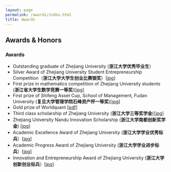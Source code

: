 ```yaml
---
layout: page
permalink: /awards/index.html
title: Awards
---
```


## Awards & Honors

### Awards

- Outstanding graduate of Zhejiang University (**浙江大学优秀毕业生**）
- Silver Award of Zhejiang University Student Entrepreneurship Competition（**浙江大学大学生创业比赛银奖**）[[jpg]](https://drive.google.com/file/d/1jWfy4ZRIbLzU7fuepH3gvgH08ODmgC7C/view?usp=drive_link)
- First prize in mathematics competition of Zhejiang University students (**浙江省大学生数学竞赛一等奖**)[[jpg]](https://drive.google.com/file/d/1myWvqjVlsQ9Q8ulyqX0YdYBa0TqHXdlg/view?usp=drive_link)
- First prize of Shifeng Asset Cup, School of Management, Fudan University (**复旦大学管理学院石峰资产杯一等奖**)[[jpg]](https://drive.google.com/file/d/1WfyqphCWVHWago7WwApNffW48Obp6cZ_/view?usp=drive_link)
- Gold prize of Worldquant [[pdf]](https://drive.google.com/file/d/1ciqsrvB7sw7VYDY8-C9Oulsye0mM3TJm/view?usp=drive_link)
- Third class scholarship of Zhejiang University (**浙江大学三等奖学金**)[[jpg]](https://drive.google.com/file/d/1UncQkZNUUmXD2lttRi9wtepgkKkOA5LC/view?usp=drive_link)
- Zhejiang University Nandu Innovation Scholarship (**浙江大学南都创新奖学金**) [[jpg]](https://drive.google.com/file/d/1Dy8WRuQ1q3Hg2HkHXPz2W1gJak8E1X2e/view?usp=drive_link)
- Academic Excellence Award of Zhejiang University (**浙江大学学业优秀标兵**）[[jpg]](https://drive.google.com/file/d/1xidhoi5zbPEr0dDDnYgjx4ItOqIXKiBL/view?usp=drive_link)
- Academic Progress Award of Zhejiang University (**浙江大学学业进步标兵**）[[jpg]](https://drive.google.com/file/d/10ib4wa-8tbjHdjhogDXhjrLspPZ5NVrS/view?usp=drive_link)
- Innovation and Entrepreneurship Award of Zhejiang University (**浙江大学创新创业标兵**）[[jpg]](https://drive.google.com/file/d/1ctK99RjlBmHiMoCO50kfBbmu-Qa2taJg/view?usp=drive_link)
  

  



